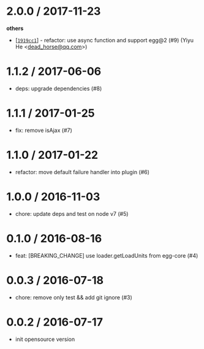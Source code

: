 
2.0.0 / 2017-11-23
==================

**others**
  * [[`1919cc1`](http://github.com/eggjs/egg-userrole/commit/1919cc1551da4e762697de6fc62fc32b38220c44)] - refactor: use async function and support egg@2 (#9) (Yiyu He <<dead_horse@qq.com>>)

1.1.2 / 2017-06-06
==================

  * deps: upgrade dependencies (#8)

1.1.1 / 2017-01-25
==================

  * fix: remove isAjax (#7)

1.1.0 / 2017-01-22
==================

  * refactor: move default failure handler into plugin (#6)

1.0.0 / 2016-11-03
==================

  * chore: update deps and test on node v7 (#5)

0.1.0 / 2016-08-16
==================

  * feat: [BREAKING_CHANGE] use loader.getLoadUnits from egg-core (#4)

0.0.3 / 2016-07-18
==================

  * chore: remove only test && add git ignore (#3)

0.0.2 / 2016-07-17
==================
  * init opensource version

